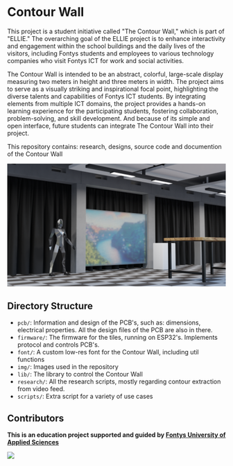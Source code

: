 # Contour Wall

This project is a student initiative called "The Contour Wall," which is part of "ELLIE." The overarching goal of the ELLIE project is to enhance interactivity and engagement within the school buildings and the daily lives of the visitors, including Fontys students and employees to various technology companies who visit Fontys ICT for work and social activities.

The Contour Wall is intended to be an abstract, colorful, large-scale display measuring two meters in height and three meters in width. The project aims to serve as a visually striking and inspirational focal point, highlighting the diverse talents and capabilities of Fontys ICT students. By integrating elements from multiple ICT domains, the project provides a hands-on learning experience for the participating students, fostering collaboration, problem-solving, and skill development. And because of its simple and open interface, future students can integrate The Contour Wall into their project.

This repository contains: research, designs, source code and documention of the Contour Wall

![ellie_tq_render](/img/ellie_tq_denoise.png)

## Directory Structure

- `pcb/`: Information and design of the PCB's, such as: dimensions, electrical properties. All the design files of the PCB are also in there.
- `firmware/`: The firmware for the tiles, running on ESP32's. Implements protocol and controls PCB's.
- `font/`: A custom low-res font for the Contour Wall, including util functions
- `img/`: Images used in the repository
- `lib/`: The library to control the Contour Wall
- `research/`: All the research scripts, mostly regarding contour extraction from video feed.
- `scripts/`: Extra script for a variety of use cases
  
## Contributors

**This is an education project supported and guided by [Fontys University of Applied Sciences](https://www.fontys.nl/en/Home.htm)**

<a href="https://github.com/StrijpT-Ellie/contour-wall/graphs/contributors">
  <img src="https://contrib.rocks/image?repo=StrijpT-Ellie/contour-wall"/>
</a>
